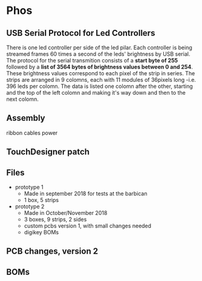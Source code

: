 Phos
===

USB Serial Protocol for Led Controllers
---
There is one led controller per side of the led pilar.
Each controller is being streamed frames 60 times a second of the leds' brightness by USB serial.
The protocol for the serial transmition consists of a __start byte of 255__ followed by a __list of 3564 bytes of brightness values between 0 and 254__.
These brightness values correspond to each pixel of the strip in series. The strips are arranged in 9 colomns, each with 11 modules of 36pixels long -i.e. 396 leds per colomn.
The data is listed one colomn after the other, starting and the top of the left colomn and making it's way down and then to the next colomn.

Assembly
---
ribbon cables
power




TouchDesigner patch
---




Files
---
- prototype 1
  - Made in september 2018 for tests at the barbican
  - 1 box, 5 strips
- prototype 2
  - Made in October/November 2018
  - 3 boxes, 9 strips, 2 sides
  - custom pcbs version 1, with small changes needed
  - digikey BOMs


PCB changes, version 2
---

BOMs
---
